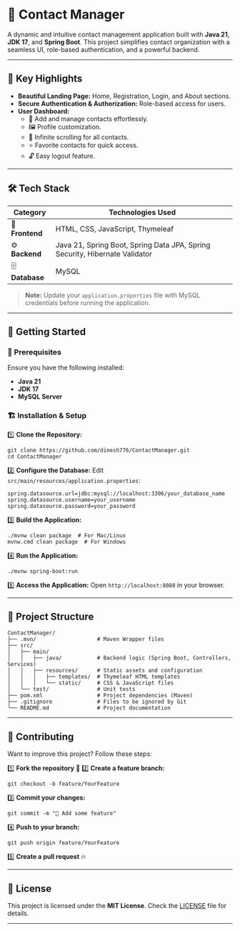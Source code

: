 # 🚀 Contact Manager

A dynamic and intuitive contact management application built with **Java 21**, **JDK 17**, and **Spring Boot**. This project simplifies contact organization with a seamless UI, role-based authentication, and a powerful backend.

---

## 🌟 Key Highlights

- **Beautiful Landing Page:** Home, Registration, Login, and About sections.
- **Secure Authentication & Authorization:** Role-based access for users.
- **User Dashboard:**
    - 📇 Add and manage contacts effortlessly.
    - 🖼 Profile customization.
    - 📜 Infinite scrolling for all contacts.
    - ⭐ Favorite contacts for quick access.
    - 🔓 Easy logout feature.

---

## 🛠 Tech Stack

| **Category**   | **Technologies Used** |
|---------------|----------------------|
| 🎨 **Frontend**  | HTML, CSS, JavaScript, Thymeleaf |
| ⚙️ **Backend**  | Java 21, Spring Boot, Spring Data JPA, Spring Security, Hibernate Validator |
| 🗄 **Database** | MySQL |

> **Note:** Update your `application.properties` file with MySQL credentials before running the application.

---

## 🚀 Getting Started

### 🔧 Prerequisites

Ensure you have the following installed:
- **Java 21**
- **JDK 17**
- **MySQL Server**

### 🏗 Installation & Setup

1️⃣ **Clone the Repository:**
   ```bash[]
   git clone https://github.com/dinesh776/ContactManager.git
   cd ContactManager
   ```

2️⃣ **Configure the Database:**
Edit `src/main/resources/application.properties`:
   ```properties[]
   spring.datasource.url=jdbc:mysql://localhost:3306/your_database_name
   spring.datasource.username=your_username
   spring.datasource.password=your_password
   ```

3️⃣ **Build the Application:**
   ```bash[]
   ./mvnw clean package  # For Mac/Linux
   mvnw.cmd clean package  # For Windows
   ```

4️⃣ **Run the Application:**
   ```bash[]
   ./mvnw spring-boot:run
   ```

5️⃣ **Access the Application:**
Open `http://localhost:8080` in your browser.

---

## 📂 Project Structure

```[]
ContactManager/
├── .mvn/                   # Maven Wrapper files
├── src/
│   ├── main/
│   │   ├── java/           # Backend logic (Spring Boot, Controllers, Services)
│   │   ├── resources/      # Static assets and configuration
│   │   │   ├── templates/  # Thymeleaf HTML templates
│   │   │   └── static/     # CSS & JavaScript files
│   └── test/               # Unit tests
├── pom.xml                 # Project dependencies (Maven)
├── .gitignore              # Files to be ignored by Git
└── README.md               # Project documentation
```

---

## 🤝 Contributing

Want to improve this project? Follow these steps:

1️⃣ **Fork the repository** 📌
2️⃣ **Create a feature branch:**
   ```bash[]
   git checkout -b feature/YourFeature
   ```
3️⃣ **Commit your changes:**
   ```bash[]
   git commit -m "🚀 Add some feature"
   ```
4️⃣ **Push to your branch:**
   ```bash[]
   git push origin feature/YourFeature
   ```
5️⃣ **Create a pull request** 🔥

---

## 📜 License

This project is licensed under the **MIT License**. Check the [LICENSE](LICENSE) file for details.

---


